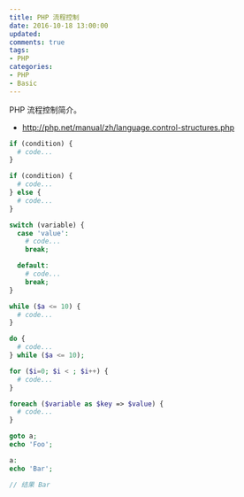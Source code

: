 ```yaml
---
title: PHP 流程控制
date: 2016-10-18 13:00:00
updated:
comments: true
tags:
- PHP
categories:
- PHP
- Basic
---
```


PHP 流程控制简介。

* http://php.net/manual/zh/language.control-structures.php

<!--more-->

```php
if (condition) {
  # code...
}

if (condition) {
  # code...
} else {
  # code...
}
```

```php
switch (variable) {
  case 'value':
    # code...
    break;

  default:
    # code...
    break;
}
```

```php
while ($a <= 10) {
  # code...
}
```

```php
do {
  # code...
} while ($a <= 10);
```

```php
for ($i=0; $i < ; $i++) {
  # code...
}
```

```php
foreach ($variable as $key => $value) {
  # code...
}
```

```php
goto a;
echo 'Foo';

a:
echo 'Bar';

// 结果 Bar
```
